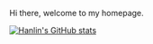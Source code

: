 Hi there, welcome to my homepage. 

[![Hanlin's GitHub stats](https://github-readme-stats.vercel.app/api?username=dwgan)](https://github.com/anuraghazra/github-readme-stats)

